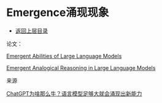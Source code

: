 # Emergence涌现现象

* [返回上层目录](../multimodal-large-model.md)



论文：

[Emergent Abilities of Large Language Models](https://openreview.net/forum?id=yzkSU5zdwD)

[Emergent Analogical Reasoning in Large Language Models](https://arxiv.org/abs/2212.09196)

来源

[ChatGPT为啥那么牛？语言模型足够大就会涌现出新能力](https://www.thepaper.cn/newsDetail_forward_21471230)


